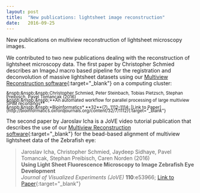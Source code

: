 ```yaml
---
layout: post
title:  "New publications: lightsheet image reconstruction"
date:   2016-09-25    
---
```


New publications on multiview reconstruction of lightsheet microscopy images.

 
We contributed to two new publications dealing with the reconstruction of lightsheet microscopy data. The first paper by Christopher Schmied describes an ImageJ macro based pipeline for the registration and deconvolution of massive lightsheet datasets using our [Multiview Reconstruction software](http://imagej.net/Multiview-Reconstruction){:target="_blank"} on a computing cluster:

<sub>
<span style="line-height: 0.8;">
&nspb;&nspb;&nspb;Christopher Schmied, Peter Steinbach, Tobias Pietzsch, Stephan Preibisch, Pavel Tomancak (2016)<br/>
&nspb;&nspb;&nspb;**An automated workflow for parallel processing of large multiview SPIM recordings**<br/>
&nspb;&nspb;&nspb;*Bioinformatics* **32**(7), 1112-1114; [Link to Paper](http://bioinformatics.oxfordjournals.org/content/32/7/1112){:target="_blank"}
</span>
</sub>

The second paper by Jaroslav Icha is a JoVE video tutorial publication that describes the use of our [Multiview Reconstruction software](http://imagej.net/Multiview-Reconstruction){:target="_blank"} for the bead-based alignment of multiview lightsheet data of the Zebrafish eye:

>Jaroslav Icha, Christopher Schmied, Jaydeep Sidhaye, Pavel Tomancak, Stephan Preibisch, Caren Norden (2016)  
>**Using Light Sheet Fluorescence Microscopy to Image Zebrafish Eye Development**  
>*Journal of Visualized Experiments (JoVE)* **110**:e53966; [Link to Paper](http://www.jove.com/video/53966/using-light-sheet-fluorescence-microscopy-to-image-zebrafish-eye){:target="_blank"}
